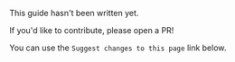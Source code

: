 This guide hasn't been written yet.

If you'd like to contribute, please open a PR!

You can use the `Suggest changes to this page` link below.
